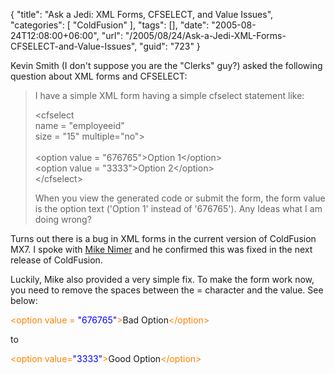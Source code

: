 {
	"title": "Ask a Jedi: XML Forms, CFSELECT, and Value Issues",
	"categories": [
		"ColdFusion"
	],
	"tags": [],
	"date": "2005-08-24T12:08:00+06:00",
	"url": "/2005/08/24/Ask-a-Jedi-XML-Forms-CFSELECT-and-Value-Issues",
	"guid": "723"
}

Kevin Smith (I don't suppose you are the "Clerks" guy?) asked the following question about XML forms and CFSELECT:

<blockquote>
I have a simple XML form having a simple cfselect statement like:

&lt;cfselect<br>
name = "employeeid"<br>
size = "15" multiple="no"&gt;<br>
<br>
&lt;option value = "676765"&gt;Option 1&lt;/option&gt;<br>
&lt;option value = "3333"&gt;Option 2&lt;/option&gt;<br>
&lt;/cfselect&gt;<br>


When you view the generated code or submit the form, the form value is the option text ('Option 1' instead of '676765'). Any Ideas what I am doing wrong?
</blockquote>

Turns out there is a bug in XML forms in the current version of ColdFusion MX7. I spoke with <a href="http://www.mikenimer.com/">Mike Nimer</a> and he confirmed this was fixed in the next release of ColdFusion.

Luckily, Mike also provided a very simple fix. To make the form work now, you need to remove the spaces between the = character and the value. See below:

<div class="code"><FONT COLOR=NAVY><FONT COLOR=FF8000>&lt;option value = <FONT COLOR=BLUE>"676765"</FONT>&gt;</FONT></FONT>Bad Option<FONT COLOR=NAVY><FONT COLOR=FF8000>&lt;/option&gt;</FONT></FONT></div>

to

<div class="code"><FONT COLOR=NAVY><FONT COLOR=FF8000>&lt;option value=<FONT COLOR=BLUE>"3333"</FONT>&gt;</FONT></FONT>Good Option<FONT COLOR=NAVY><FONT COLOR=FF8000>&lt;/option&gt;</FONT></FONT></div>